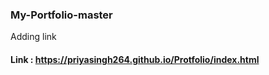 ### My-Portfolio-master

Adding link
#### Link :  https://priyasingh264.github.io/Protfolio/index.html


